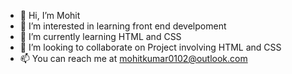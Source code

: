 - 👋 Hi, I’m Mohit
- 👀 I’m interested in learning front end develpoment
- 🌱 I’m currently learning HTML and CSS
- 💞️ I’m looking to collaborate on Project involving HTML and CSS
- 📫 You can reach me at mohitkumar0102@outlook.com

<!---
mohitkumar0102/mohitkumar0102 is a ✨ special ✨ repository because its `README.md` (this file) appears on your GitHub profile.
You can click the Preview link to take a look at your changes.
--->
